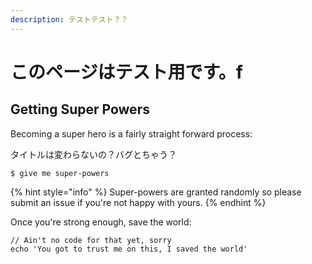 ```yaml
---
description: テストテスト？？
---
```


# このページはテスト用です。f

## Getting Super Powers

Becoming a super hero is a fairly straight forward process:

タイトルは変わらないの？バグとちゃう？

```text
$ give me super-powers
```

{% hint style="info" %}
Super-powers are granted randomly so please submit an issue if you're not happy with yours.
{% endhint %}

Once you're strong enough, save the world:

```text
// Ain't no code for that yet, sorry
echo 'You got to trust me on this, I saved the world'
```

